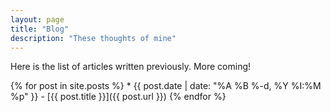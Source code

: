 ```yaml
---
layout: page
title: "Blog"
description: "These thoughts of mine"
---
```


Here is the list of articles written previously. More coming!

<p>
{% for post in site.posts %}
  * {{ post.date | date: "%A %B %-d, %Y %I:%M %p" }} - [{{ post.title }}]({{ post.url }})
{% endfor %}
</p>